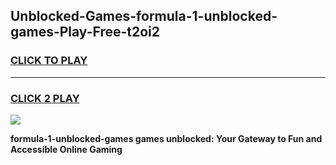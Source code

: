 
## Unblocked-Games-formula-1-unblocked-games-Play-Free-t2oi2
<h3>
<a href="https://premium76.site?title=formula-1-unblocked-games&ref=23A">CLICK TO PLAY</a></h3>
<hr>

<h3>
<a href="https://premium76.site?title=formula-1-unblocked-games&ref=23A">CLICK 2 PLAY</a>
  
</h3>

<a href="https://premium76.site?title=formula-1-unblocked-games&ref=23A"><img src="https://clearcache.store/games.png"></a>


**formula-1-unblocked-games games unblocked: Your Gateway to Fun and Accessible Online Gaming**

